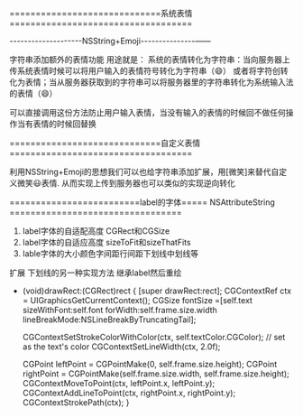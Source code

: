 =============================系统表情===================================

--------------------NSString+Emoji---------------——

字符串添加额外的表情功能
用途就是：
系统的表情转化为字符串：当向服务器上传系统表情时候可以将用户输入的表情符号转化为字符串（:smile:）
或者将字符创转化为表情；当从服务器获取到的字符串可以将服务器里的字符串转化为系统输入法的表情（😄）

可以直接调用这份方法防止用户输入表情，当没有输入的表情的时候回不做任何操作当有表情的时候回替换


=============================自定义表情===================================

利用NSString+Emoji的思想我们可以也给字符串添加扩展，用[微笑]来替代自定义微笑😃表情.
    从而实现上传到服务器也可以类似的实现逆向转化

=========================label的字体===== NSAttributeString =================================
1. label字体的自适配高度 CGRect和CGSize
2. label字体的自适应高度 sizeToFit和sizeThatFits
3. lable字体的大小颜色字间距行间距下划线中划线等

扩展 下划线的另一种实现方法
继承label然后重绘
- (void)drawRect:(CGRect)rect
{
    [super drawRect:rect];
    CGContextRef ctx = UIGraphicsGetCurrentContext();
    CGSize fontSize =[self.text sizeWithFont:self.font
    forWidth:self.frame.size.width
    lineBreakMode:NSLineBreakByTruncatingTail];

    CGContextSetStrokeColorWithColor(ctx, self.textColor.CGColor);  // set as the text's color
    CGContextSetLineWidth(ctx, 2.0f);

    CGPoint leftPoint = CGPointMake(0,
    self.frame.size.height);
    CGPoint rightPoint = CGPointMake(self.frame.size.width,
    self.frame.size.height);
    CGContextMoveToPoint(ctx, leftPoint.x, leftPoint.y);
    CGContextAddLineToPoint(ctx, rightPoint.x, rightPoint.y);
    CGContextStrokePath(ctx);
}